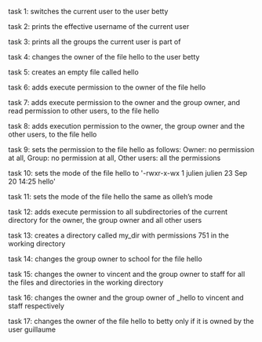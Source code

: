task 1: switches the current user to the user betty

task 2: prints the effective username of the current user

task 3: prints all the groups the current user is part of

task 4: changes the owner of the file hello to the user betty

task 5: creates an empty file called hello

task 6: adds execute permission to the owner of the file hello

task 7: adds execute permission to the owner and the group owner, and read permission to other users, to the file hello

task 8: adds execution permission to the owner, the group owner and the other users, to the file hello

task 9: sets the permission to the file hello as follows: Owner: no permission at all, Group: no permission at all, Other users: all the permissions

task 10: sets the mode of the file hello to '-rwxr-x-wx 1 julien julien 23 Sep 20 14:25 hello'

task 11: sets the mode of the file hello the same as olleh’s mode

task 12: adds execute permission to all subdirectories of the current directory for the owner, the group owner and all other users

task 13: creates a directory called my_dir with permissions 751 in the working directory

task 14:  changes the group owner to school for the file hello

task 15: changes the owner to vincent and the group owner to staff for all the files and directories in the working directory

task 16: changes the owner and the group owner of _hello to vincent and staff respectively

task 17: changes the owner of the file hello to betty only if it is owned by the user guillaume
